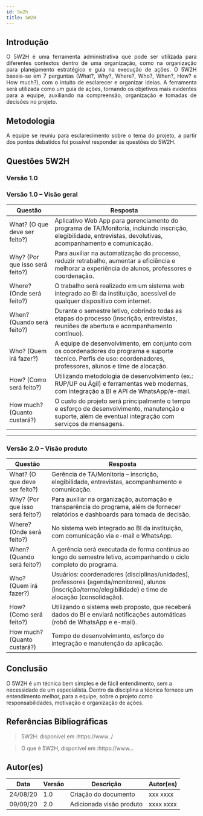 ```yaml
---
id: 5w2h
title: 5W2H
---
```


## Introdução

<p align = "justify">
    O 5W2H é uma ferramenta administrativa  que pode ser utilizada para diferentes contextos dentro de uma organização, como na organização para planejamento estratégico e guia na execução de ações. O 5W2H baseia-se em 7 perguntas (What?, Why?, Where?, Who?, When?, How? e How much?), com o intuito de esclarecer e organizar ideias. A ferramenta será utilizada como um guia de ações, tornando os objetivos mais evidentes para a equipe, auxiliando na compreensão, organização e tomadas de decisões no projeto.
</p>

## Metodologia

<p align = "justify">
    A equipe se reuniu para esclarecimento sobre o tema do projeto, a partir dos pontos debatidos foi possível responder às questões do 5W2H.  
</p>


## Questões 5W2H

### Versão 1.0

### Versão 1.0 – Visão geral

|Questão|Resposta|
|-------|--------|
|What? (O que deve ser feito?)|Aplicativo Web App para gerenciamento do programa de TA/Monitoria, incluindo inscrição, elegibilidade, entrevistas, devolutivas, acompanhamento e comunicação.|
|Why? (Por que isso será feito?)|Para auxiliar na automatização do processo, reduzir retrabalho, aumentar a eficiência e melhorar a experiência de alunos, professores e coordenação.|
|Where? (Onde será feito?)|O trabalho será realizado em um sistema web integrado ao BI da instituição, acessível de qualquer dispositivo com internet.|
|When? (Quando será feito?)|Durante o semestre letivo, cobrindo todas as etapas do processo (inscrição, entrevistas, reuniões de abertura e acompanhamento contínuo).|
|Who? (Quem irá fazer?)|A equipe de desenvolvimento, em conjunto com os coordenadores do programa e suporte técnico. Perfis de uso: coordenadores, professores, alunos e time de alocação.|
|How? (Como será feito?)|Utilizando metodologia de desenvolvimento (ex.: RUP/UP ou Ágil) e ferramentas web modernas, com integração a BI e API de WhatsApp/e-mail.|
|How much? (Quanto custará?)|O custo do projeto será principalmente o tempo e esforço de desenvolvimento, manutenção e suporte, além de eventual integração com serviços de mensagens.|

---

### Versão 2.0 – Visão produto

|Questão|Resposta|
|-------|--------|
|What? (O que deve ser feito?)|Gerência de TA/Monitoria – inscrição, elegibilidade, entrevistas, acompanhamento e comunicação.|
|Why? (Por que isso será feito?)|Para auxiliar na organização, automação e transparência do programa, além de fornecer relatórios e dashboards para tomada de decisão.|
|Where? (Onde será feito?)|No sistema web integrado ao BI da instituição, com comunicação via e-mail e WhatsApp.|
|When? (Quando será feito?)|A gerência será executada de forma contínua ao longo do semestre letivo, acompanhando o ciclo completo do programa.|
|Who? (Quem irá fazer?)|Usuários: coordenadores (disciplinas/unidades), professores (agenda/monitores), alunos (inscrição/termo/elegibilidade) e time de alocação (consolidação).|
|How? (Como será feito?)|Utilizando o sistema web proposto, que receberá dados do BI e enviará notificações automáticas (robô de WhatsApp e e-mail).|
|How much? (Quanto custará?)|Tempo de desenvolvimento, esforço de integração e manutenção da aplicação.|



## Conclusão

O 5W2H é um técnica bem simples e de fácil entendimento, sem a necessidade de um especialista. Dentro da disciplina a técnica fornece um entendimento melhor, para a equipe, sobre o projeto como responsabilidades, motivação e organização de ações.   
 
 
## Referências Bibliográficas
> 5W2H: disponivel em :https://www../

> O que é 5W2H, disponivel em :https://www...

## Autor(es)
| Data | Versão | Descrição | Autor(es) |
| -- | -- | -- | -- |
| 24/08/20 | 1.0 | Criação do documento | xxx xxxx | 
| 09/09/20 | 2.0 | Adicionada visão produto | xxxx xxxx | 